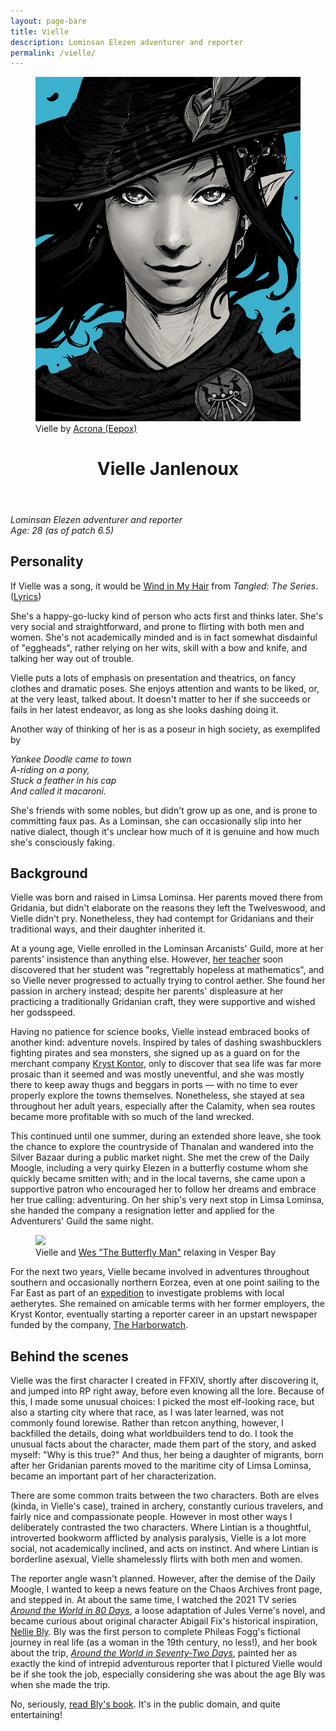 ```yaml
---
layout: page-bare
title: Vielle
description: Lominsan Elezen adventurer and reporter
permalink: /vielle/
---
```


<figure class="character-portrait">
<img src="/assets/portraits/vielle.jpg" /><figcaption>Vielle by <a href="https://twitter.com/eepoxdraws">Acrona (Eepox)</a></figcaption></figure>
<header class="post-header">
<h1 class="post-title">Vielle Janlenoux</h1>
</header>

*Lominsan Elezen adventurer and reporter*<br />
*Age: 28 (as of patch 6.5)*


## Personality

If Vielle was a song, it would be [Wind in My Hair](https://www.youtube.com/watch?v=_WmS477MV4k) from *Tangled: The Series*. ([Lyrics](https://www.azlyrics.com/lyrics/mandymoore/windinmyhair.html))

She's a happy-go-lucky kind of person who acts first and thinks later. She's very social and straightforward, and prone to flirting with both men and women. She's not academically minded and is in fact somewhat disdainful of "eggheads", rather relying on her wits, skill with a bow and knife, and talking her way out of trouble.

Vielle puts a lots of emphasis on presentation and theatrics, on fancy clothes and dramatic poses. She enjoys attention and wants to be liked, or, at the very least, talked about. It doesn't matter to her if she succeeds or fails in her latest endeavor, as long as she looks dashing doing it.

Another way of thinking of her is as a poseur in high society, as exemplifed by

*Yankee Doodle came to town<br />
A-riding on a pony,<br />
Stuck a feather in his cap<br />
And called it macaroni.*

She's friends with some nobles, but didn't grow up as one, and is prone to committing faux pas. As a Lominsan, she can occasionally slip into her native dialect, though it's unclear how much of it is genuine and how much she's consciously faking.


## Background

Vielle was born and raised in Limsa Lominsa. Her parents moved there from Gridania, but didn't elaborate on the reasons they left the Twelveswood, and Vielle didn't pry. Nonetheless, they had contempt for Gridanians and their traditional ways, and their daughter inherited it.

At a young age, Vielle enrolled in the Lominsan Arcanists' Guild, more at her parents' insistence than anything else. However, <a href="https://chaosarchives.org/link/Astree_Givrevent">her teacher</a> soon discovered that her student was "regrettably hopeless at mathematics", and so Vielle never progressed to actually trying to control aether. She found her passion in archery instead; despite her parents' displeasure at her practicing a traditionally Gridanian craft, they were supportive and wished her godsspeed.

Having no patience for science books, Vielle instead embraced books of another kind: adventure novels. Inspired by tales of dashing swashbucklers fighting pirates and sea monsters, she signed up as a guard on for the merchant company [Kryst Kontor](https://kryst.company/), only to discover that sea life was far more prosaic than it seemed and was mostly uneventful, and she was mostly there to keep away thugs and beggars in ports — with no time to ever properly explore the towns themselves. Nonetheless, she stayed at sea throughout her adult years, especially after the Calamity, when sea routes became more profitable with so much of the land wrecked.

This continued until one summer, during an extended shore leave, she took the chance to explore the countryside of Thanalan and wandered into the Silver Bazaar during a public market night. She met the crew of the Daily Moogle, including a very quirky Elezen in a butterfly costume whom she quickly became smitten with; and in the local taverns, she came upon a supportive patron who encouraged her to follow her dreams and embrace her true calling: adventuring. On her ship's very next stop in Limsa Lominsa, she handed the company a resignation letter and applied for the Adventurers' Guild the same night.

<figure class="character-art">
<img src="https://files.chaosarchives.org/1/7fd33d6f1d224a9971d65a52bfbcce824886ff95ba459d528e487520/vielle_and_wes.jpg"><figcaption>Vielle and <a href="https://chaosarchives.org/link/Wesliaux_Belletont">Wes "The Butterfly Man"</a> relaxing in Vesper Bay</figcaption>
</figure>

For the next two years, Vielle became involved in adventures throughout southern and occasionally northern Eorzea, even at one point sailing to the Far East as part of an [expedition](https://theharborwatch.org/2022/05/09/the-far-east-awaits) to investigate problems with local aetherytes. She remained on amicable terms with her former employers, the Kryst Kontor, eventually starting a reporter career in an upstart newspaper funded by the company, [The Harborwatch](https://theharborwatch.org/).


## Behind the scenes

Vielle was the first character I created in FFXIV, shortly after discovering it, and jumped into RP right away, before even knowing all the lore. Because of this, I made some unusual choices: I picked the most elf-looking race, but also a starting city where that race, as I was later learned, was not commonly found lorewise. Rather than retcon anything, however, I backfilled the details, doing what worldbuilders tend to do. I took the unusual facts about the character, made them part of the story, and asked myself: "Why is this true?" And thus, her being a daughter of migrants, born after her Gridanian parents moved to the maritime city of Limsa Lominsa, became an important part of her characterization.

There are some common traits between the two characters. Both are elves (kinda, in Vielle's case), trained in archery, constantly curious travelers, and fairly nice and compassionate people. However in most other ways I deliberately contrasted the two characters. Where Lintian is a thoughtful, introverted bookworm afflicted by analysis paralysis, Vielle is a lot more social, not academically inclined, and acts on instinct. And where Lintian is borderline asexual, Vielle shamelessly flirts with both men and women.

The reporter angle wasn't planned. However, after the demise of the Daily Moogle, I wanted to keep a news feature on the Chaos Archives front page, and stepped in. At about the same time, I watched the 2021 TV series *[Around the World in 80 Days](https://en.wikipedia.org/wiki/Around_the_World_in_80_Days_(2021_TV_series))*, a loose adaptation of Jules Verne's novel, and became curious about original character Abigail Fix's historical inspiration, [Nellie Bly](https://en.wikipedia.org/wiki/Nellie_Bly). Bly was the first person to complete Phileas Fogg's fictional journey in real life (as a woman in the 19th century, no less!), and her book about the trip, *[Around the World in Seventy-Two Days](https://en.wikipedia.org/wiki/Around_the_World_in_Seventy-Two_Days)*, painted her as exactly the kind of intrepid adventurous reporter that I pictured Vielle would be if she took the job, especially considering she was about the age Bly was when she made the trip.

No, seriously, [read Bly's book](http://digital.library.upenn.edu/women/bly/world/world.html). It's in the public domain, and quite entertaining!
